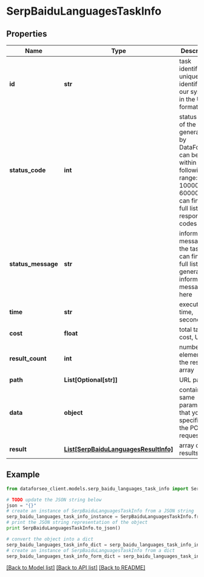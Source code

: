 # SerpBaiduLanguagesTaskInfo


## Properties

Name | Type | Description | Notes
------------ | ------------- | ------------- | -------------
**id** | **str** | task identifier unique task identifier in our system in the UUID format | [optional] 
**status_code** | **int** | status code of the task generated by DataForSEO, can be within the following range: 10000-60000 you can find the full list of the response codes here | [optional] 
**status_message** | **str** | informational message of the task you can find the full list of general informational messages here | [optional] 
**time** | **str** | execution time, seconds | [optional] 
**cost** | **float** | total tasks cost, USD | [optional] 
**result_count** | **int** | number of elements in the result array | [optional] 
**path** | **List[Optional[str]]** | URL path | [optional] 
**data** | **object** | contains the same parameters that you specified in the POST request | [optional] 
**result** | [**List[SerpBaiduLanguagesResultInfo]**](SerpBaiduLanguagesResultInfo.md) | array of results | [optional] 

## Example

```python
from dataforseo_client.models.serp_baidu_languages_task_info import SerpBaiduLanguagesTaskInfo

# TODO update the JSON string below
json = "{}"
# create an instance of SerpBaiduLanguagesTaskInfo from a JSON string
serp_baidu_languages_task_info_instance = SerpBaiduLanguagesTaskInfo.from_json(json)
# print the JSON string representation of the object
print SerpBaiduLanguagesTaskInfo.to_json()

# convert the object into a dict
serp_baidu_languages_task_info_dict = serp_baidu_languages_task_info_instance.to_dict()
# create an instance of SerpBaiduLanguagesTaskInfo from a dict
serp_baidu_languages_task_info_form_dict = serp_baidu_languages_task_info.from_dict(serp_baidu_languages_task_info_dict)
```
[[Back to Model list]](../README.md#documentation-for-models) [[Back to API list]](../README.md#documentation-for-api-endpoints) [[Back to README]](../README.md)


